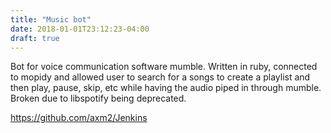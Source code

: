 ```yaml
---
title: "Music bot"
date: 2018-01-01T23:12:23-04:00
draft: true
---
```


Bot for voice communication software mumble. Written in ruby, connected to mopidy and allowed user to search for a songs to create a playlist and then play, pause, skip, etc while having the audio piped in through mumble. Broken due to libspotify being deprecated.

https://github.com/axm2/Jenkins